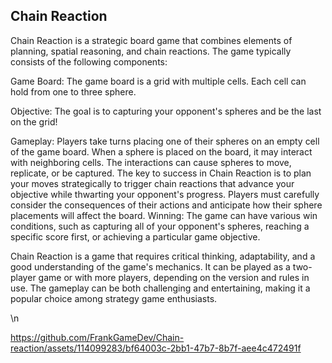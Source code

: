 ## Chain Reaction

Chain Reaction is a strategic board game that combines elements of planning, spatial reasoning, and chain reactions. The game typically consists of the following components:

Game Board: The game board is a grid with multiple cells. Each cell can hold from one to three sphere.

Objective: The goal is to capturing your opponent's spheres and be the last on the grid!

Gameplay: Players take turns placing one of their spheres on an empty cell of the game board.
When a sphere is placed on the board, it may interact with neighboring cells. The interactions can cause spheres to move, replicate, or be captured.
The key to success in Chain Reaction is to plan your moves strategically to trigger chain reactions that advance your objective while thwarting your opponent's progress.
Players must carefully consider the consequences of their actions and anticipate how their sphere placements will affect the board.
Winning: The game can have various win conditions, such as capturing all of your opponent's spheres, reaching a specific score first, or achieving a particular game objective.

Chain Reaction is a game that requires critical thinking, adaptability, and a good understanding of the game's mechanics. It can be played as a two-player game or with more players, depending on the version and rules in use. The gameplay can be both challenging and entertaining, making it a popular choice among strategy game enthusiasts.

\n


https://github.com/FrankGameDev/Chain-reaction/assets/114099283/bf64003c-2bb1-47b7-8b7f-aee4c472491f


